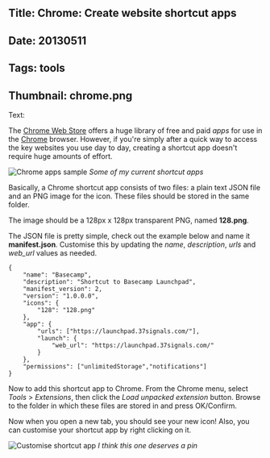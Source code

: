 Title: Chrome: Create website shortcut apps
----
Date: 20130511
----
Tags: tools
----
Thumbnail: chrome.png
----
Text:

The [Chrome Web Store](https://chrome.google.com/webstore) offers a huge library of free and paid *apps* for use in the [Chrome](https://www.google.com/intl/en/chrome/browser/) browser. However, if you're simply after a quick way to access the key websites you use day to day, creating a shortcut app doesn't require huge amounts of effort.

![Chrome apps sample](/assets/images/chrome-apps.png)
*Some of my current shortcut apps*


Basically, a Chrome shortcut app consists of two files: a plain text JSON file and an PNG image for the icon. These files should be stored in the same folder.

The image should be a 128px x 128px transparent PNG, named **128.png**.

The JSON file is pretty simple, check out the example below and name it **manifest.json**.
Customise this by updating the *name*, *description*, *urls* and *web_url* values as needed.

	{
		"name": "Basecamp",
		"description": "Shortcut to Basecamp Launchpad",
		"manifest_version": 2,
		"version": "1.0.0.0",
		"icons": {
			"128": "128.png"
		},
		"app": {
			"urls": ["https://launchpad.37signals.com/"],
			"launch": {
				"web_url": "https://launchpad.37signals.com/"
			}
		},
		"permissions": ["unlimitedStorage","notifications"]
	}

Now to add this shortcut app to Chrome. From the Chrome menu, select *Tools* > *Extensions*, then click the *Load unpacked extension* button. Browse to the folder in which these files are stored in and press OK/Confirm.

Now when you open a new tab, you should see your new icon! Also, you can customise your shortcut app by right clicking on it. 

![Customise shortcut app](/assets/images/chrome-app-customise.png)
*I think this one deserves a pin*